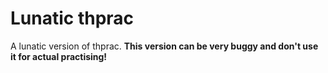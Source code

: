 # Lunatic thprac

A lunatic version of thprac. **This version can be very buggy and don't use it for actual practising!**
